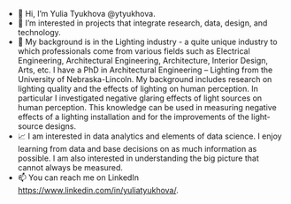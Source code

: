 - 👋 Hi, I’m Yulia Tyukhova @ytyukhova.
- 👀 I’m interested in projects that integrate research, data, design, and technology. 
- :low_brightness: My background is in the Lighting industry - a quite unique industry to which professionals come from various fields such as Electrical Engineering, Architectural Engineering, Architecture, Interior Design, Arts, etc. I have a PhD in Architectural Engineering – Lighting from the University of Nebraska-Lincoln. My background includes research on lighting quality and the effects of lighting on human perception. In particular I investigated negative glaring effects of light sources on human perception. This knowledge can be used in measuring negative effects of a lighting installation and for the improvements of the light-source designs. 
- :chart_with_upwards_trend: I am interested in data analytics and elements of data science. I enjoy learning from data and base decisions on as much information as possible. I am also interested in understanding the big picture that cannot always be measured. 
- 📫 You can reach me on LinkedIn https://www.linkedin.com/in/yuliatyukhova/. 



<!---
ytyukhova/ytyukhova is a ✨ special ✨ repository because its `README.md` (this file) appears on your GitHub profile.
You can click the Preview link to take a look at your changes.
--->
